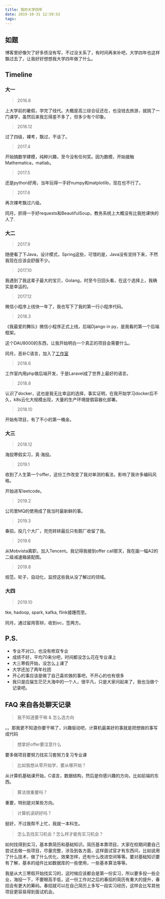 ```yaml
---
title: 我的大学四年
date: 2019-10-31 12:59:53
tags:
---
```


<!-- toc -->

## 如题
博客里好像欠了好多债没有写，不过没关系了，有时间再来补吧，大学四年也这样飘过去了，让我好好想想我大学四年做了什么。

## Timeline

### 大一

> 2016.8

上大学前的暑假，学完了线代。大概是高三综合征还在，也没钱去旅游，就挑了一门课学，虽然后来我忘得差不多了，但多少有个印象。

> 2016.12

过了四级，裸考，飘过，不谈了。

> 2017.4

开始搞数学建模，纯粹兴趣，至今没有任何奖。因为数模，开始接触Mathematica，matlab。

> 2017.5

还是python好用，当年玩得一手好numpy和matplotlib，现在也不行了。

> 2017.6

再次裸考飘过六级。

同月，抓得一手好requests和BeautifulSoup，教务系统上大概没有比我抢课快的人了.

### 大二

> 2017.9

随便看了下Java，设计模式，Spring这些，可惜的是，Java没有坚持下来，不然我现在应该会舒服不少。

> 2017.10

我遇到了我这辈子最大的宝贝，Golang，时至今日回头看，在这个选择上，我确实是幸运的。

> 2017.12

微信小程序上线快一年了，我也写下了我的第一行小程序代码。

> 2018.3

《我最爱的舞队》微信小程序正式上线，后端Django in py，是我看的第一个后端框架。

这个DAU8000的东西，让我开始明白一个真正的项目会需要什么。

同月，恶补C语言，加入了[工作室](https://github.com/vtmer)

> 2018.6

工作室内用php做后端开发，于是Laravel成了世界上最好的语言。

> 2018.8

认识了docker，这也是我无比幸运的选择，事实证明，在我开始学习docker后不久，k8s云化大规模出现，大量的生产环境提倡容器化部署。

> 2018.10

开始有项目，有了不小的第一桶金。

### 大三

> 2018.12

海投寒假实习，真·海投。

> 2019.1

收到了人生第一个offer，这份工作改变了我对单测的看法，影响了我许多编码风格。

开始进军leetcode。

> 2019.2

公司里MQ的使用成了我当时最新鲜的事。

> 2019.3

春招，投几个大厂，兜兜转转最后只有鹅厂收留了我。

> 2019.6

从Mobvista离职，加入Tencent。我记得我接到offer call那天，我在画一幅A2的二级减速箱装配图。

> 2019.8

规范，轮子，自动化，监控这些我从没了解过的领域。

### 大四

> 2019.10

tke, hadoop, spark, kafka, flink接踵而至。

同月，通过留用答辩，收到oc，签两方。

## P.S.

* 专业不对口，也没有修双专业
* 成绩不好，平均70来分吧，时间都没怎么花在专业课上
* 大三寒假开始，没怎么上课了
* 大学还加了两年社团
* 开心的事应该是做了自己喜欢做的事吧，不开心的也有很多
* 我只是应届生茫茫大海中的一个人，很平凡，只是大家问起来了，我也当做个记录吧。

## FAQ 来自各处聊天记录

> 我不知道要干嘛 & 怎么选方向

。。那我更不知道你要干嘛了，兴趣驱动吧，计算机最美好的事就是把想做的事写成代码

> 想拿好offer要注意什么

要多做项目要努力找实习套努力复习专业课

> 比如我想从零开始学，要从哪开始？

从计算机基础课开始，C语言，数据结构，然后是你感兴趣的方向，比如前端的东西。

> 算法很重要吗？

重要，特别是对某些方向。

> 计算机读研好吗？

挺好，不过我帮不上忙，我就一本科生。

> 怎么去找实习机会？怎么样才能有实习机会？

如何找得到实习，基本靠简历和基础知识。简历基本靠项目，大家在校期间要自己尝试去做一些项目，尽量完整，涉及到各方面，这样面试官才有东西问，比如说用了什么技术，做了什么优化，效果怎样，还有什么改进空间等等。要对基础知识要有了解，基本的组件比如数据库的一些使用，一些基本算法等等。


我是从大三寒假开始找实习的，这时候应该都会是第一份实习，所以要多投一些企业，海投一下，不要眼高手低，这一份工作对之后的春招的简历有重大的提升，春招会有更大的筹码。春招就可以在自己简历上多写一段实习经历，这样会比写其他项目更容易得到面试机会。
